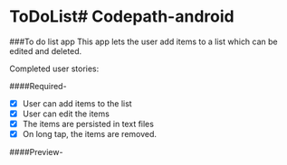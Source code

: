 # ToDoList# Codepath-android

###To do list app
This app lets the user add items to a list which can be edited and deleted.

Completed user stories:

####Required-
- [x] User can add items to the list
- [x] User can edit the items
- [x] The items are persisted in text files
- [x] On long tap, the items are removed.
 
####Preview-
